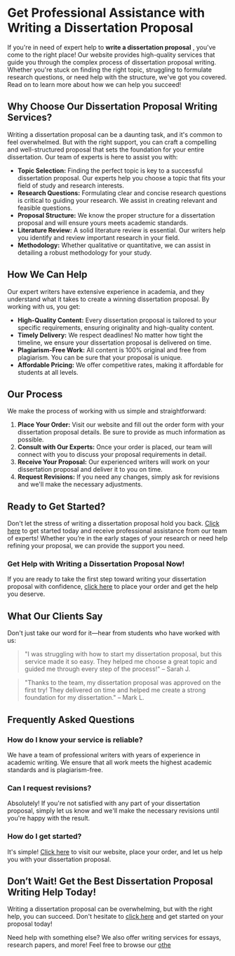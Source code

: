 # Get Professional Assistance with Writing a Dissertation Proposal

If you're in need of expert help to **write a dissertation proposal** , you've come to the right place! Our website provides high-quality services that guide you through the complex process of dissertation proposal writing. Whether you're stuck on finding the right topic, struggling to formulate research questions, or need help with the structure, we've got you covered. Read on to learn more about how we can help you succeed!

## Why Choose Our Dissertation Proposal Writing Services?

Writing a dissertation proposal can be a daunting task, and it's common to feel overwhelmed. But with the right support, you can craft a compelling and well-structured proposal that sets the foundation for your entire dissertation. Our team of experts is here to assist you with:

- **Topic Selection:** Finding the perfect topic is key to a successful dissertation proposal. Our experts help you choose a topic that fits your field of study and research interests.
- **Research Questions:** Formulating clear and concise research questions is critical to guiding your research. We assist in creating relevant and feasible questions.
- **Proposal Structure:** We know the proper structure for a dissertation proposal and will ensure yours meets academic standards.
- **Literature Review:** A solid literature review is essential. Our writers help you identify and review important research in your field.
- **Methodology:** Whether qualitative or quantitative, we can assist in detailing a robust methodology for your study.

## How We Can Help

Our expert writers have extensive experience in academia, and they understand what it takes to create a winning dissertation proposal. By working with us, you get:

- **High-Quality Content:** Every dissertation proposal is tailored to your specific requirements, ensuring originality and high-quality content.
- **Timely Delivery:** We respect deadlines! No matter how tight the timeline, we ensure your dissertation proposal is delivered on time.
- **Plagiarism-Free Work:** All content is 100% original and free from plagiarism. You can be sure that your proposal is unique.
- **Affordable Pricing:** We offer competitive rates, making it affordable for students at all levels.

## Our Process

We make the process of working with us simple and straightforward:

1. **Place Your Order:** Visit our website and fill out the order form with your dissertation proposal details. Be sure to provide as much information as possible.
2. **Consult with Our Experts:** Once your order is placed, our team will connect with you to discuss your proposal requirements in detail.
3. **Receive Your Proposal:** Our experienced writers will work on your dissertation proposal and deliver it to you on time.
4. **Request Revisions:** If you need any changes, simply ask for revisions and we'll make the necessary adjustments.

## Ready to Get Started?

Don't let the stress of writing a dissertation proposal hold you back. [Click here](https://tinyurl.com/topessay?keyword=writing+a+dissertation+proposal) to get started today and receive professional assistance from our team of experts! Whether you’re in the early stages of your research or need help refining your proposal, we can provide the support you need.

### Get Help with Writing a Dissertation Proposal Now!

If you are ready to take the first step toward writing your dissertation proposal with confidence, [click here](https://tinyurl.com/topessay?keyword=writing+a+dissertation+proposal) to place your order and get the help you deserve.

## What Our Clients Say

Don't just take our word for it—hear from students who have worked with us:

> "I was struggling with how to start my dissertation proposal, but this service made it so easy. They helped me choose a great topic and guided me through every step of the process!" – Sarah J.

> "Thanks to the team, my dissertation proposal was approved on the first try! They delivered on time and helped me create a strong foundation for my dissertation." – Mark L.

## Frequently Asked Questions

### How do I know your service is reliable?

We have a team of professional writers with years of experience in academic writing. We ensure that all work meets the highest academic standards and is plagiarism-free.

### Can I request revisions?

Absolutely! If you're not satisfied with any part of your dissertation proposal, simply let us know and we'll make the necessary revisions until you're happy with the result.

### How do I get started?

It's simple! [Click here](https://tinyurl.com/topessay?keyword=writing+a+dissertation+proposal) to visit our website, place your order, and let us help you with your dissertation proposal.

## Don’t Wait! Get the Best Dissertation Proposal Writing Help Today!

Writing a dissertation proposal can be overwhelming, but with the right help, you can succeed. Don't hesitate to [click here](https://tinyurl.com/topessay?keyword=writing+a+dissertation+proposal) and get started on your proposal today!

Need help with something else? We also offer writing services for essays, research papers, and more! Feel free to browse our [othe](https://tinyurl.com/topessay?keyword=writing+a+dissertation+proposal)
